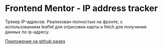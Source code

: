 # Frontend Mentor - IP address tracker

Трекер IP-адресов. 
Реализован полностью на фронте, с использованием leaflet для отрисовки карты и fetch для получения данных по ip-адресу.

[Приложение на github pages](https://trnvmkhl.github.io/ip-address-tracker-master-frontend/)
